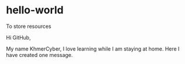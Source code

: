 # hello-world
To store resources

Hi GitHub,

My name KhmerCyber, I love learning while I am staying at home.
Here I have created one message.
